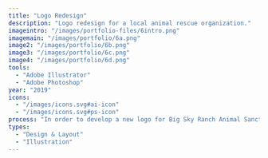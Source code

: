 ```yaml
---
title: "Logo Redesign"
description: "Logo redesign for a local animal rescue organization."
imageintro: "/images/portfolio-files/6intro.png"
imagemain: "/images/portfolio/6a.png"
image2: "/images/portfolio/6b.png"
image3: "/images/portfolio/6c.png"
image4: "/images/portfolio/6d.png"
tools:
  - "Adobe Illustrator"
  - "Adobe Photoshop"
year: "2019"
icons:
  - "/images/icons.svg#ai-icon"
  - "/images/icons.svg#ps-icon"
process: "In order to develop a new logo for Big Sky Ranch Animal Sanctuary, I considered the organization's target demographic and their business needs, as well as the company's overall brand."
types:
  - "Design & Layout"
  - "Illustration"
---
```

